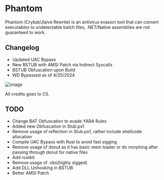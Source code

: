 # Phantom

Phantom (Crybat/Jlaive Rewrite) is an antivirus evasion tool that can convert executables to undetectable batch files, .NET/Native assemblies are not guaranteed to work.

## Changelog
- Updated UAC Bypass
- New BSTUB with AMSI Patch via Indirect Syscalls
- BSTUB Obfuscation upon Build
- WD Bypassed as of 4/25/2024

![image](https://raw.githubusercontent.com/sexyiam/Phantom/main/Images/Screenshot%202024-04-25%20022634.png)

All credits goes to C5.

## TODO 
- Change BAT Obfuscation to evade YARA Rules
- Added new Obfuscation in Stub.ps1
- Remove usage of reflection in Stub.ps1, rather include shellcode allocation
- Compile UAC Bypass with Rust to avoid fast sigging
- Remove usage of donut as it has basic mem loader or do morphing after passing through donut for native files
- Add rootkit
- Remove usage of .vbs(highly sigged)
- Add DLL Unhooking in BSTUB
- Better AMSI Patch
